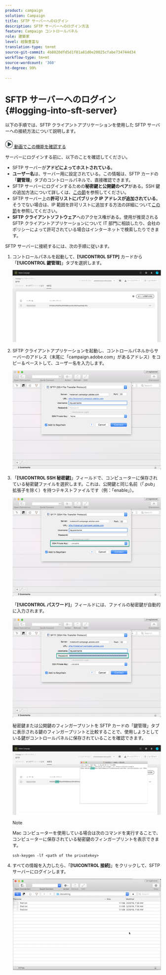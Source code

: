 ```yaml
---
product: campaign
solution: Campaign
title: SFTP サーバーへのログイン
description: SFTP サーバーへのログイン方法
feature: Campaign コントロールパネル
role: 建築家
level: 経験豊富な
translation-type: tm+mt
source-git-commit: 4b8020dfd5d1f81a81d0e20025cfabe734744d34
workflow-type: tm+mt
source-wordcount: '360'
ht-degree: 99%

---
```



# SFTP サーバーへのログイン{#logging-into-sft-server}

以下の手順では、SFTP クライアントアプリケーションを使用した SFTP サーバーへの接続方法について説明します。

![](assets/do-not-localize/how-to-video.png)[ 動画でこの機能を確認する](https://video.tv.adobe.com/v/27263?quality=12)

サーバーにログインする前に、以下のことを確認してください。

* SFTP サーバーが&#x200B;**アドビによってホストされている**。
* **ユーザー名**&#x200B;は、サーバー用に設定されている。この情報は、SFTP カードの「**鍵管理**」タブのコントロールパネルで、直接確認できます。
* SFTP サーバーにログインするための&#x200B;**秘密鍵と公開鍵のペア**&#x200B;がある。SSH 鍵の追加方法について詳しくは、[この節](../../sftp/using/key-management.md)を参照してください。
* SFTP サーバー上の&#x200B;**許可リストにパブリック IP アドレスが追加されている**。そうでない場合は、IP 範囲を許可リストに追加する方法の詳細について[この節](../../sftp/using/ip-range-allow-listing.md)を参照してください。
* **SFTP クライアントソフトウェア**&#x200B;へのアクセス権がある。使用が推奨される SFTP クライアントアプリケーションについて IT 部門に相談したり、会社のポリシーによって許可されている場合はインターネットで検索したりできます。

SFTP サーバーに接続するには、次の手順に従います。

1. コントロールパネルを起動して、**[!UICONTROL SFTP]** カードから「**[!UICONTROL 鍵管理]**」タブを選択します。

   ![](assets/sftp_card.png)

1. SFTP クライアントアプリケーションを起動し、コントロールパネルからサーバーのアドレス（末尾に「campaign.adobe.com」があるアドレス）をコピー＆ペーストして、ユーザー名を入力します。

   ![](assets/do-not-localize/connect1.png)

1. 「**[!UICONTROL SSH 秘密鍵]**」フィールドで、コンピューターに保存されている秘密鍵ファイルを選択します。これは、公開鍵と同じ名前（「.pub」拡張子を除く）を持つテキストファイルです（例：「enable」）。

   ![](assets/do-not-localize/connect2.png)

   「**[!UICONTROL パスワード]**」フィールドには、ファイルの秘密鍵が自動的に入力されます。

   ![](assets/do-not-localize/connect3.png)

   秘密鍵または公開鍵のフィンガープリントを SFTP カードの「鍵管理」タブに表示される鍵のフィンガープリントと比較することで、使用しようとしている鍵がコントロールパネルに保存されていることを確認できます。

   ![](assets/fingerprint_compare.png)

   >[!NOTE]
   >
   >Mac コンピューターを使用している場合は次のコマンドを実行することで、コンピューターに保存されている秘密鍵のフィンガープリントを表示できます。
   >
   >`ssh-keygen -lf <path of the privatekey>`

1. すべての情報を入力したら、「**[!UICONTROL 接続]**」をクリックして、SFTP サーバーにログインします。

   ![](assets/do-not-localize/sftpconnected.png)
